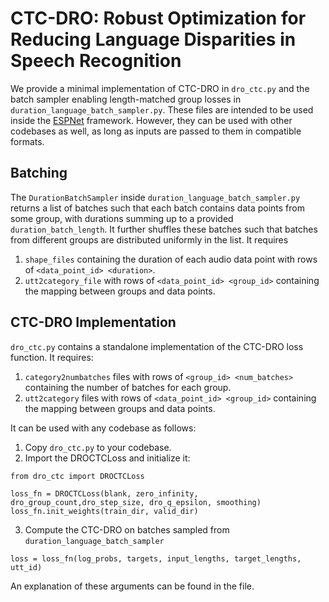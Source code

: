 # CTC-DRO: Robust Optimization for Reducing Language Disparities in Speech Recognition

We provide a minimal implementation of CTC-DRO in `dro_ctc.py` and the batch sampler enabling length-matched group losses in `duration_language_batch_sampler.py`. These files are intended to be used inside the [ESPNet](https://github.com/espnet/espnet) framework. However, they can be used with other codebases as well, as long as inputs are passed to them in compatible formats.

## Batching

The `DurationBatchSampler` inside `duration_language_batch_sampler.py` returns a list of batches such that each batch contains data points from some group, with durations summing up to a provided `duration_batch_length`. It further shuffles these batches such that batches from different groups are distributed uniformly in the list. It requires

1. `shape_files` containing the duration of each audio data point with rows of `<data_point_id> <duration>`.
2. `utt2category_file` with rows of `<data_point_id> <group_id>` containing the mapping between groups and data points.

## CTC-DRO Implementation

`dro_ctc.py` contains a standalone implementation of the CTC-DRO loss function. It requires:

1. `category2numbatches` files with rows of `<group_id> <num_batches>` containing the number of batches for each group.
2. `utt2category` files with rows of `<data_point_id> <group_id>` containing the mapping between groups and data points.

It can be used with any codebase as follows:

1. Copy `dro_ctc.py` to your codebase.
2. Import the DROCTCLoss and initialize it:

```[python]
from dro_ctc import DROCTCLoss

loss_fn = DROCTCLoss(blank, zero_infinity, dro_group_count,dro_step_size, dro_q_epsilon, smoothing)
loss_fn.init_weights(train_dir, valid_dir)
```

3. Compute the CTC-DRO on batches sampled from `duration_language_batch_sampler`

```[python]
loss = loss_fn(log_probs, targets, input_lengths, target_lengths, utt_id)
```

An explanation of these arguments can be found in the file.
